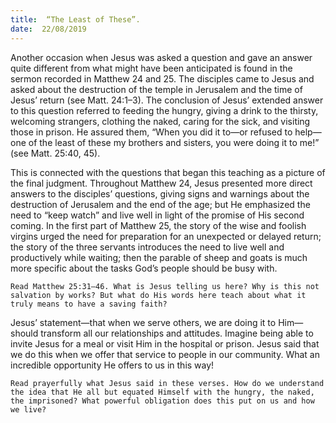 ```yaml
---
title:  “The Least of These”.
date:  22/08/2019
---
```


Another occasion when Jesus was asked a question and gave an answer quite different from what might have been anticipated is found in the sermon recorded in Matthew 24 and 25. The disciples came to Jesus and asked about the destruction of the temple in Jerusalem and the time of Jesus’ return (see Matt. 24:1–3). The conclusion of Jesus’ extended answer to this question referred to feeding the hungry, giving a drink to the thirsty, welcoming strangers, clothing the naked, caring for the sick, and visiting those in prison. He assured them, “When you did it to—or refused to help—one of the least of these my brothers and sisters, you were doing it to me!” (see Matt. 25:40, 45).

This is connected with the questions that began this teaching as a picture of the final judgment. Throughout Matthew 24, Jesus presented more direct answers to the disciples’ questions, giving signs and warnings about the destruction of Jerusalem and the end of the age; but He emphasized the need to “keep watch” and live well in light of the promise of His second coming. In the first part of Matthew 25, the story of the wise and foolish virgins urged the need for preparation for an unexpected or delayed return; the story of the three servants introduces the need to live well and productively while waiting; then the parable of sheep and goats is much more specific about the tasks God’s people should be busy with.

`Read Matthew 25:31–46. What is Jesus telling us here? Why is this not salvation by works? But what do His words here teach about what it truly means to have a saving faith?`

Jesus’ statement—that when we serve others, we are doing it to Him— should transform all our relationships and attitudes. Imagine being able to invite Jesus for a meal or visit Him in the hospital or prison. Jesus said that we do this when we offer that service to people in our community. What an incredible opportunity He offers to us in this way!

`Read prayerfully what Jesus said in these verses. How do we understand the idea that He all but equated Himself with the hungry, the naked, the imprisoned? What powerful obligation does this put on us and how we live?`
